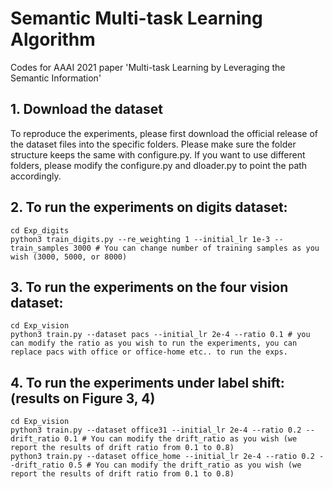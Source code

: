 # Semantic Multi-task Learning Algorithm

Codes for AAAI 2021 paper 'Multi-task Learning by Leveraging the Semantic Information'


## 1. Download the dataset

To reproduce the experiments, please first download the official release of the dataset files into the specific folders. Please make sure the folder structure keeps the same with configure.py. If you want to use different folders, please modify the configure.py and dloader.py to point the path accordingly.


## 2. To run the experiments on digits dataset:
	cd Exp_digits
	python3 train_digits.py --re_weighting 1 --initial_lr 1e-3 --train_samples 3000 # You can change number of training samples as you wish (3000, 5000, or 8000)
	  
## 3. To run the experiments on the four vision dataset:
	cd Exp_vision
	python3 train.py --dataset pacs --initial_lr 2e-4 --ratio 0.1 # you can modify the ratio as you wish to run the experiments, you can replace pacs with office or office-home etc.. to run the exps.	


## 4. To run the experiments under label shift: (results on Figure 3, 4)
 	cd Exp_vision
	python3 train.py --dataset office31 --initial_lr 2e-4 --ratio 0.2 --drift_ratio 0.1 # You can modify the drift_ratio as you wish (we report the results of drift ratio from 0.1 to 0.8)
	python3 train.py --dataset office_home --initial_lr 2e-4 --ratio 0.2 --drift_ratio 0.5 # You can modify the drift_ratio as you wish (we report the results of drift ratio from 0.1 to 0.8)
